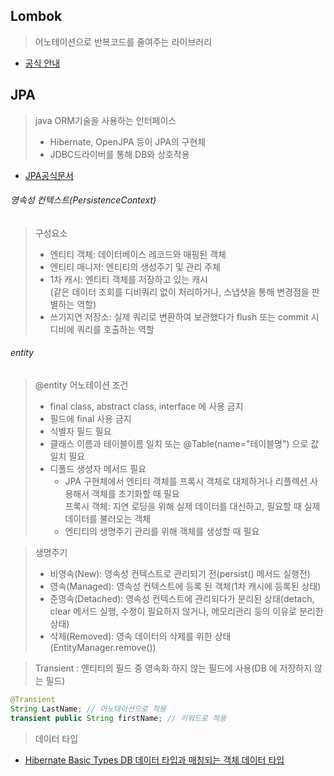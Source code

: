 
## Lombok
> 어노테이션으로 반복코드를 줄여주는 라이브러리
* [공식 안내](https://projectlombok.org/features/)

## JPA
> java ORM기술을 사용하는 인터페이스
> * Hibernate, OpenJPA 등이 JPA의 구현체
> * JDBC드라이버를 통해 DB와 상호작용
* [JPA공식문서](https://docs.spring.io/spring-data/jpa/docs/current/reference/html/)

###### 영속성 컨텍스트(PersistenceContext)
> 구성요소
> * 엔티티 객체: 데이터베이스 레코드와 매핑된 객체  
> * 엔티티 매니저: 엔티티의 생성주기 및 관리 주체  
> * 1차 캐시: 엔티티 객체를 저장하고 있는 캐시  
>   (같은 데이터 조회를 디비쿼리 없이 처리하거나, 스냅샷을 통해 변경점을 판별하는 역할)  
> * 쓰기지연 저장소: 실제 쿼리로 변환하여 보관했다가 flush 또는 commit 시 디비에 쿼리를 호출하는 역할

###### entity
> @entity 어노테이션 조건
> * final class, abstract class, interface 에 사용 금지  
> * 필드에 final 사용 금지  
> * 식별자 필드 필요  
> * 클래스 이름과 테이블이름 일치 또는 @Table(name="테이블명") 으로 값 일치 필요  
> * 디폴드 생성자 메서드 필요
> 	* JPA 구현체에서 엔티티 객체를 프록시 객체로 대체하거나 리플렉션 사용해서 객체를 초기화할 때 필요  
> 	   프록시 객체: 지연 로딩을 위해 실제 데이터를 대신하고, 필요할 때 실제 데이터를 불러오는 객체
> 	* 엔티티의 생명주기 관리를 위해 객체를 생성할 때 필요

> 생명주기
> * 비영속(New): 영속성 컨텍스트로 관리되기 전(persist() 메서드 실행전)  
> * 영속(Managed): 영속성 컨텍스트에 등록 된 객체(1차 캐시에 등록된 상태)  
> * 준영속(Detached): 영속성 컨텍스트에 관리되다가 분리된 상태(detach, clear 메서드 실행, 수정이 필요하지 않거나, 메모리관리 등의 이유로 분리한 상태)  
> * 삭제(Removed): 영속 데이터의 삭제를 위한 상태(EntityManager.remove())

> Transient : 엔티티의 필드 중 영속화 하지 않는 필드에 사용(DB 에 저장하지 않는 필드)
```java
@Transient
String LastName; // 어노테이션으로 적용
transient public String firstName; // 키워드로 적용
``` 

> 데이터 타입
* [Hibernate Basic Types DB 데이터 타입과 매칭되는 객체 데이터 타입](https://docs.jboss.org/hibernate/orm/5.5/userguide/html_single/Hibernate_User_Guide.html#basic)


